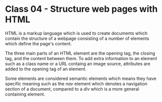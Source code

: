 # Class 04 - Structure web pages with HTML

HTML is a markup language which is used to create documents which contain the structure of a webpage consisting of a number of elements which define the page's content.

The three main parts of an HTML element are the opening tag, the closing tag, and the content between them. To add extra information to an element such as a class name or a URL containg an image source, attributes are added to the opening tag of an element.

Some elements are considered semantic elements which means they have specific meaning such as the _nav_ element which denotes a navigation section of a document, compared to a _div_ which is a more general containing element.
